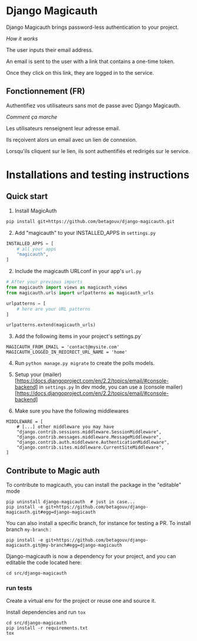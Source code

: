 # Django Magicauth

Django Magicauth brings password-less authentication to your project.

*How it works*

The user inputs their email address.

An email is sent to the user with a link that contains a one-time token.

Once they click on this link, they are logged in to the service.


## Fonctionnement (FR)

Authentifiez vos utilisateurs sans mot de passe avec Django Magicauth.

*Comment ça marche*

Les utilisateurs renseignent leur adresse email.

Ils reçoivent alors un email avec un lien de connexion.

Lorsqu'ils cliquent sur le lien, ils sont authentifiés et redirigés sur le service.


# Installations and testing instructions

## Quick start

1. Install MagicAuth
```sh
pip install git+https://github.com/betagouv/django-magicauth.git

```

2. Add "magicauth" to your INSTALLED_APPS in `settings.py`
```python
INSTALLED_APPS = [
    # all your apps
    "magicauth",
]

```

2. Include the magicauth URLconf in your app's `url.py`
```python
# After your previous imports
from magicauth import views as magicauth_views
from magicauth.urls import urlpatterns as magicauth_urls

urlpatterns = [
    # here are your URL patterns
]

urlpatterns.extend(magicauth_urls)
```

3. Add the following items in your project's settings.py`

```
MAGICAUTH_FROM_EMAIL = 'contact@mysite.com'
MAGICAUTH_LOGGED_IN_REDIRECT_URL_NAME = 'home'
```

4. Run `python manage.py migrate` to create the polls models.

5. Setup your (mailer)[https://docs.djangoproject.com/en/2.2/topics/email/#console-backend] in `settings.py`
In dev mode, you can use a (console mailer)[https://docs.djangoproject.com/en/2.2/topics/email/#console-backend]

6. Make sure you have the following middlewares
```
MIDDLEWARE = [
    # [...] other middleware you may have
    "django.contrib.sessions.middleware.SessionMiddleware",
    "django.contrib.messages.middleware.MessageMiddleware",
    "django.contrib.auth.middleware.AuthenticationMiddleware",
    "django.contrib.sites.middleware.CurrentSiteMiddleware",
]

```
## Contribute to Magic auth

To contribute to magicauth, you can install the package in the "editable" mode

```
pip uninstall django-magicauth  # just in case...
pip install -e git+https://github.com/betagouv/django-magicauth.git#egg=django-magicauth
```

You can also install a specific branch, for instance for testing a PR. To install branch `my-branch` :

```
pip install -e git+https://github.com/betagouv/django-magicauth.git@my-branch#egg=django-magicauth
```

Django-magicauth is now a dependency for your project, and you can editable the code located here:

```
cd src/django-magicauth
```

### run tests

Create a virtual env for the project or reuse one and source it.

Install dependencies and run `tox`


```
cd src/django-magicauth
pip install -r requirements.txt
tox
```